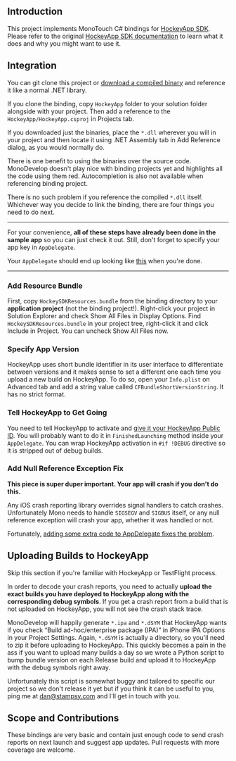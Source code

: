 ## Introduction

This project implements MonoTouch C# bindings for [HockeyApp SDK](https://github.com/bitstadium/HockeySDK-iOS). Please refer to the original [HockeyApp SDK documentation](https://github.com/bitstadium/HockeySDK-iOS#introduction) to learn what it does and why you might want to use it.

## Integration

You can git clone this project or [download a compiled binary](https://github.com/downloads/stampsy/hockeyapp-monotouch/hockeyapp-monotouch.zip) and reference it like a normal .NET library. 

If you clone the binding, copy `HockeyApp` folder to your solution folder alongside with your project. Then add a reference to the `HockeyApp/HockeyApp.csproj` in Projects tab.

If you downloaded just the binaries, place the `*.dll` wherever you will in your project and then locate it using .NET Assembly tab in Add Reference dialog, as you would normally do.

There is one benefit to using the binaries over the source code. MonoDevelop doesn't play nice with binding projects yet and highlights all the code using them red. Autocompletion is also not available when referencing binding project.

There is no such problem if you reference the compiled `*.dll` itself.  
Whichever way you decide to link the binding, there are four things you need to do next.

------

For your convenience, **all of these steps have already been done in the sample app** so you can just check it out. Still, don't forget to specify your app key in `AppDelegate`.

Your `AppDelegate` should end up looking like [this](https://github.com/stampsy/hockeyapp-monotouch/blob/master/SampleApp/AppDelegate.cs) when you're done.

----

### Add Resource Bundle

First, copy `HockeySDKResources.bundle` from the binding directory to your **application project** (not the binding project!). Right-click your project in Solution Explorer and check Show All Files in Display Options. Find `HockeySDKResources.bundle` in your project tree, right-click it and click Include in Project. You can uncheck Show All Files now.

### Specify App Version

HockeyApp uses short bundle identifier in its user interface to differentiate between versions and it makes sense to set a different one each time you upload a new build on HockeyApp. To do so, open your `Info.plist` on Advanced tab and add a string value called `CFBundleShortVersionString`. It has no strict format.

### Tell HockeyApp to Get Going

You need to tell HockeyApp to activate and [give it your HockeyApp Public ID](http://support.hockeyapp.net/kb/how-tos/how-to-find-the-app-identifier). You will probably want to do it in `FinishedLaunching` method inside your `AppDelegate`. You can wrap HockeyApp activation in `#if !DEBUG` directive so it is stripped out of debug builds.

### Add Null Reference Exception Fix

**This piece is super duper important. Your app will crash if you don't do this.**

Any iOS crash reporting library overrides signal handlers to catch crashes. Unfortunately Mono needs to handle `SIGSEGV` and `SIGBUS` itself, or any null reference exception will crash your app, whether it was handled or not.  

Fortunately, [adding some extra code to AppDelegate fixes the problem](http://stackoverflow.com/a/14499336/458193).

## Uploading Builds to HockeyApp

Skip this section if you're familiar with HockeyApp or TestFlight process.

In order to decode your crash reports, you need to actually **upload the exact builds you have deployed to HockeyApp along with the corresponding debug symbols**. If you get a crash report from a build that is not uploaded on HockeyApp, you will not see the crash stack trace.

MonoDevelop will happily generate `*.ipa` and `*.dSYM` that HockeyApp wants if you check “Build ad-hoc/enterprise package (IPA)” in iPhone IPA Options in your Project Settings. Again, `*.dSYM` is actually a directory, so you'll need to zip it before uploading to HockeyApp. This quickly becomes a pain in the ass if you want to upload many builds a day so we wrote a Python script to bump bundle version on each Release build and upload it to HockeyApp with the debug symbols right away.

Unfortunately this script is somewhat buggy and tailored to specific our project so we don't release it yet but if you think it can be useful to you, ping me at dan@stampsy.com and I'll get in touch with you.

## Scope and Contributions

These bindings are very basic and contain just enough code to send crash reports on next launch and suggest app updates. Pull requests with more coverage are welcome.
